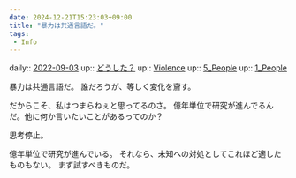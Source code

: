 ```yaml
---
date: 2024-12-21T15:23:03+09:00
title: "暴力は共通言語だ。"
tags:
 - Info
---
```


daily:: [2022-09-03](Daily_Note/2022-09-03.md)
up:: [どうした？](Info/どうした？.md)
up:: [Violence](Bar/Novel/Topics/Violence.md)
up:: [5_People](Bar/Novel/Nacaria/5_People.md)
up:: [1_People](Bar/Novel/Nacaria/1_People.md)

暴力は共通言語だ。
誰だろうが、等しく変化を齎す。

だからこそ、私はつまらねぇと思ってるのさ。
億年単位で研究が進んでるんだ。他に何か言いたいことがあるってのか？

思考停止。

億年単位で研究が進んでいる。
それなら、未知への対処としてこれほど適したものもない。
まず試すべきものだ。